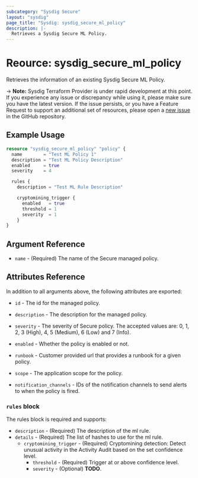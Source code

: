 ```yaml
---
subcategory: "Sysdig Secure"
layout: "sysdig"
page_title: "Sysdig: sysdig_secure_ml_policy"
description: |-
  Retrieves a Sysdig Secure ML Policy.
---
```


# Reource: sysdig_secure_ml_policy

Retrieves the information of an existing Sysdig Secure ML Policy.

-> **Note:** Sysdig Terraform Provider is under rapid development at this point. If you experience any issue or discrepancy while using it, please make sure you have the latest version. If the issue persists, or you have a Feature Request to support an additional set of resources, please open a [new issue](https://github.com/sysdiglabs/terraform-provider-sysdig/issues/new) in the GitHub repository.

## Example Usage

```terraform
resource "sysdig_secure_ml_policy" "policy" {
  name        = "Test ML Policy 1"
  description = "Test ML Policy Description"
  enabled     = true
  severity    = 4

  rules {
    description = "Test ML Rule Description"

    cryptomining_trigger {
      enabled   = true
      threshold = 1
      severity  = 1
    }
}
```

## Argument Reference

* `name` - (Required) The name of the Secure managed policy.

## Attributes Reference

In addition to all arguments above, the following attributes are exported:

* `id` - The id for the managed policy.

* `description` - The description for the managed policy.

* `severity` -  The severity of Secure policy. The accepted values
    are: 0, 1, 2, 3 (High), 4, 5 (Medium), 6 (Low) and 7 (Info).

* `enabled` - Whether the policy is enabled or not.

* `runbook` - Customer provided url that provides a runbook for a given policy.

* `scope` - The application scope for the policy.

* `notification_channels` - IDs of the notification channels to send alerts to
    when the policy is fired.

### `rules` block

The rules block is required and supports:

* `description` - (Required) The description of the ml rule.
* `details` - (Required) The list of hashes to use for the ml rule.
    * `cryptomining_trigger` - (Required) Cryptomining detection: Detect unusual activity in the Activity Audit based on the set confidence level.
        * `threshold` - (Required) Trigger at or above confidence level.
        * `severity` - (Optional) **TODO**.



